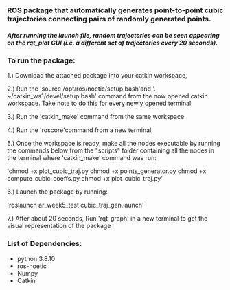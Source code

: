 ### ROS package that automatically generates point-to-point cubic trajectories connecting pairs of randomly generated points. 
##### After running the launch file, random trajectories can be seen appearing on the rqt_plot GUI (i.e. a different set of trajectories every 20 seconds).

### To run the package:

1.) Download the attached package into your catkin workspace,

2.) Run the 'source /opt/ros/noetic/setup.bash'and '. ~/catkin_ws1/devel/setup.bash' command from the now opened catkin workspace. Take note to do this for every newly opened terminal

3.) Run the 'catkin_make' command from the same workspace

4.) Run the 'roscore'command from a new terminal,

5.) Once the workspace is ready, make all the nodes executable by running the commands below from the "scripts" folder containing all the nodes in the terminal where 'catkin_make' command was run:

  'chmod +x plot_cubic_traj.py
   chmod +x points_generator.py
   chmod +x compute_cubic_coeffs.py
   chmod +x plot_cubic_traj.py'

6.) Launch the package by running:

  'roslaunch ar_week5_test cubic_traj_gen.launch'

7.) After about 20 seconds, Run 'rqt_graph' in a new terminal to get the visual representation of the package

### List of Dependencies:

- python 3.8.10
- ros-noetic
- Numpy
- Catkin
